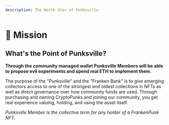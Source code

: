 ```yaml
---
description: The North Star of Punksville
---
```


# 👾 Mission

## What's the Point of Punksville?

**Through the community managed wallet Punksville Members will be able to propose evil experiments  and spend real ETH to implement them.**&#x20;

The purpose of the "Punksville" and the "Franken Bank"  is to give emerging collectors access to one of the strongest and oldest collections in NFTs as well as direct governance over how community funds are used. Through purchasing and owning CryptoPunks and joining our community, you get real experience valuing, holding, and using the asset itself.&#x20;

_Punksville Member is the collective term for any holder of a FrankenPunk NFT._&#x20;

&#x20;

